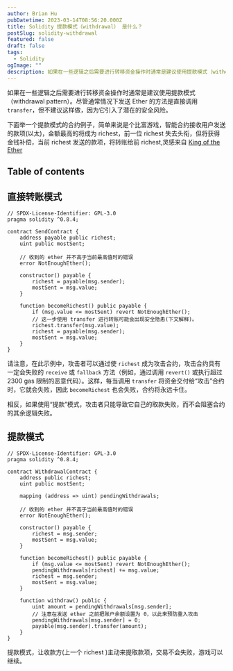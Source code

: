 ```yaml
---
author: Brian Hu
pubDatetime: 2023-03-14T08:56:20.000Z
title: Solidity 提款模式（withdrawal） 是什么？
postSlug: solidity-withdrawal
featured: false
draft: false
tags:
  - Solidity
ogImage: ""
description: 如果在一些逻辑之后需要进行转移资金操作时通常是建议使用提款模式（withdrawal pattern）。
---
```


如果在一些逻辑之后需要进行转移资金操作时通常是建议使用提款模式（withdrawal pattern）。尽管通常情况下发送 Ether 的方法是直接调用 `transfer`，但不建议这样做，因为它引入了潜在的安全风险。

下面举一个提款模式的合约例子，简单来说是个比富游戏，智能合约接收用户发送的款项(以太)，金额最高的将成为 richest，前一位 richest 失去头衔，但将获得金钱补偿，当前 richest 发送的款项，将转账给前 richest,灵感来自 [King of the Ether](https://www.kingoftheether.com/thrones/kingoftheether/index.html)

## Table of contents

## 直接转账模式

```solidity
// SPDX-License-Identifier: GPL-3.0
pragma solidity ^0.8.4;

contract SendContract {
    address payable public richest;
    uint public mostSent;

    // 收到的 ether 并不高于当前最高值时的错误
    error NotEnoughEther();

    constructor() payable {
        richest = payable(msg.sender);
        mostSent = msg.value;
    }

    function becomeRichest() public payable {
        if (msg.value <= mostSent) revert NotEnoughEther();
        // 这一步使用 transfer 进行转账可能会出现安全隐患(下文解释)。
        richest.transfer(msg.value);
        richest = payable(msg.sender);
        mostSent = msg.value;
    }
}
```

请注意，在此示例中，攻击者可以通过使 `richest` 成为攻击合约，攻击合约具有一定会失败的 `receive` 或 `fallback` 方法（例如，通过调用 `revert()` 或执行超过 2300 gas 限制的恶意代码）。这样，每当调用 `transfer` 将资金交付给“攻击”合约时，它就会失败，因此 `becomeRichest` 也会失败，合约将永远卡住。

相反，如果使用“提款”模式，攻击者只能导致它自己的取款失败，而不会阻塞合约的其余逻辑失败。

## 提款模式

```solidity
// SPDX-License-Identifier: GPL-3.0
pragma solidity ^0.8.4;

contract WithdrawalContract {
    address public richest;
    uint public mostSent;

    mapping (address => uint) pendingWithdrawals;

    // 收到的 ether 并不高于当前最高值时的错误
    error NotEnoughEther();

    constructor() payable {
        richest = msg.sender;
        mostSent = msg.value;
    }

    function becomeRichest() public payable {
        if (msg.value <= mostSent) revert NotEnoughEther();
        pendingWithdrawals[richest] += msg.value;
        richest = msg.sender;
        mostSent = msg.value;
    }

    function withdraw() public {
        uint amount = pendingWithdrawals[msg.sender];
        // 注意在发送 ether 之前把账户余额设置为 0，以此来预防重入攻击
        pendingWithdrawals[msg.sender] = 0;
        payable(msg.sender).transfer(amount);
    }
}
```

提款模式，让收款方(上一个 richest )主动来提取款项，交易不会失败，游戏可以继续。
